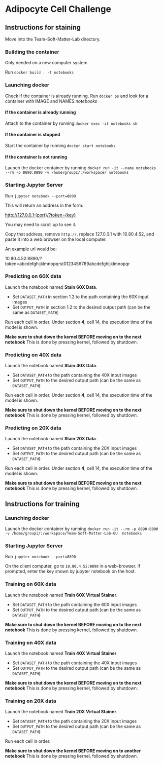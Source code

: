 # Adipocyte Cell Challenge

## Instructions for staining

Move into the Team-Soft-Matter-Lab directory.

### Building the container

Only needed on a new computer system.

Run `docker build . -t notebooks`

### Launching docker

Check if the container is already running. Run `docker ps` and look for a container with IMAGE and NAMES _notebooks_

#### If the container is already running
Attach to the container by running `docker exec -it notebooks sh`

#### If the container is stopped

Start the container by running `docker start notebooks`

#### If the container is not running
Launch the docker container by running `docker run -it --name notebooks --rm -p 8890:8890 -v /home/group1/:/workspace/ notebooks`


### Starting Jupyter Server

Run `jupyter notebook --port=8890`

This will return an address in the form:

http://127.0.0.1:{port}/?token={key}

You may need to scroll up to see it.

Copy that address, remove `http://`, replace 127.0.0.1 with 10.80.4.52, and paste it into a web browser on the local computer.

An example url would be:

10.80.4.52:8890/?token=abcdefghijklmnopqrst0123456789abcdefghijklmnopqr

### Predicting on 60X data



Launch the notebook named **Stain 60X Data**.

* Set `DATASET_PATH` in section 1.2 to the path containing the 60X input images
* Set `OUTPUT_PATH` in section 1.2 to the desired output path (can be the same as `DATASET_PATH`)

Run each cell in order. Under section **4**, cell 14, the execution time of the model is shown.

**Make sure to shut down the kernel BEFORE moving on to the next notebook**
This is done by pressing kernel, followed by shutdown.

### Predicting on 40X data

Launch the notebook named **Stain 40X Data**.

* Set `DATASET_PATH` to the path containing the 40X input images
* Set `OUTPUT_PATH` to the desired output path (can be the same as `DATASET_PATH`)

Run each cell in order. Under section **4**, cell 14, the execution time of the model is shown.

**Make sure to shut down the kernel BEFORE moving on to the next notebook**
This is done by pressing kernel, followed by shutdown.

### Predicting on 20X data

Launch the notebook named **Stain 20X Data**.

* Set `DATASET_PATH` to the path containing the 20X input images
* Set `OUTPUT_PATH` to the desired output path (can be the same as `DATASET_PATH`)

Run each cell in order. Under section **4**, cell 14, the execution time of the model is shown.

**Make sure to shut down the kernel BEFORE moving on to the next notebook**
This is done by pressing kernel, followed by shutdown.

## Instructions for training

### Launching docker

Launch the docker container by running `docker run -it --rm -p 8890:8890 -v /home/group1/:/workspace/Team-Soft-Matter-Lab-GU  notebooks`

### Starting Jupyter Server

Run `jupyter notebook --port=8890`

On the client computer, go to `10.80.4.52:8890` in a web-browser.
If prompted, enter the key shown by jupyter notebook on the host.

### Training on 60X data

Launch the notebook named **Train 60X Virtual Stainer**.

* Set `DATASET_PATH` to the path containing the 60X input images
* Set `OUTPUT_PATH` to the desired output path (can be the same as `DATASET_PATH`)

**Make sure to shut down the kernel BEFORE moving on to the next notebook**
This is done by pressing kernel, followed by shutdown.

### Training on 40X data

Launch the notebook named **Train 40X Virtual Stainer**.

* Set `DATASET_PATH` to the path containing the 40X input images
* Set `OUTPUT_PATH` to the desired output path (can be the same as `DATASET_PATH`)

**Make sure to shut down the kernel BEFORE moving on to the next notebook**
This is done by pressing kernel, followed by shutdown.

### Training on 20X data

Launch the notebook named **Train 20X Virtual Stainer**.

* Set `DATASET_PATH` to the path containing the 20X input images
* Set `OUTPUT_PATH` to the desired output path (can be the same as `DATASET_PATH`)

Run each cell in order. 

**Make sure to shut down the kernel BEFORE moving on to another notebook**
This is done by pressing kernel, followed by shutdown.
